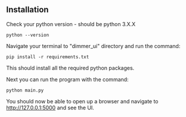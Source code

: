 ## Installation
Check your python version - should be python 3.X.X
```
python --version
```

Navigate your terminal to "dimmer_ui" directory and run the command:
```
pip install -r requirements.txt
```

This should install all the required python packages.

Next you can run the program with the command:
```
python main.py
```

You should now be able to open up a browser and navigate to http://127.0.0.1:5000 and see the UI.

